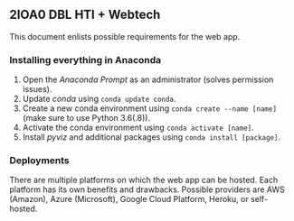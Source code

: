## 2IOA0 DBL HTI + Webtech
This document enlists possible requirements for the web app.

### Installing everything in Anaconda
1. Open the _Anaconda Prompt_ as an administrator (solves permission issues).
2. Update _conda_ using ```conda update conda```.
3. Create a new conda environment using ```conda create --name [name]``` (make sure to use Python 3.6(.8)).
4. Activate the conda environment using ```conda activate [name]```.
5. Install _pyviz_ and additional packages using ```conda install [package]```.

### Deployments
There are multiple platforms on which the web app can be hosted. Each platform has its own benefits and drawbacks. Possible providers are AWS (Amazon), Azure (Microsoft), Google Cloud Platform, Heroku, or self-hosted.
